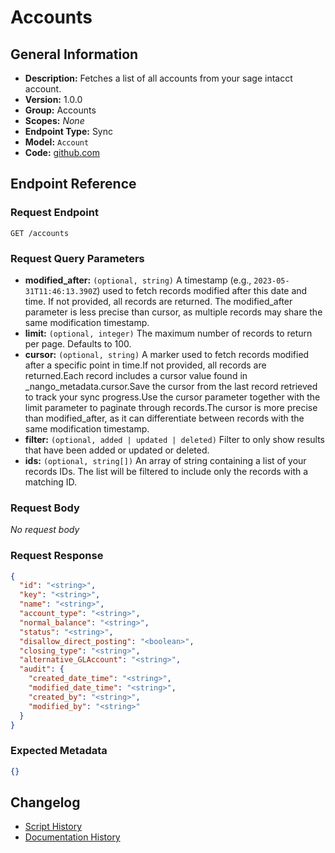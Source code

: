 <!-- BEGIN GENERATED CONTENT -->
# Accounts

## General Information

- **Description:** Fetches a list of all accounts from your sage intacct account.
- **Version:** 1.0.0
- **Group:** Accounts
- **Scopes:** _None_
- **Endpoint Type:** Sync
- **Model:** `Account`
- **Code:** [github.com](https://github.com/NangoHQ/integration-templates/tree/main/integrations/sage-intacct-oauth/syncs/accounts.ts)


## Endpoint Reference

### Request Endpoint

`GET /accounts`

### Request Query Parameters

- **modified_after:** `(optional, string)` A timestamp (e.g., `2023-05-31T11:46:13.390Z`) used to fetch records modified after this date and time. If not provided, all records are returned. The modified_after parameter is less precise than cursor, as multiple records may share the same modification timestamp.
- **limit:** `(optional, integer)` The maximum number of records to return per page. Defaults to 100.
- **cursor:** `(optional, string)` A marker used to fetch records modified after a specific point in time.If not provided, all records are returned.Each record includes a cursor value found in _nango_metadata.cursor.Save the cursor from the last record retrieved to track your sync progress.Use the cursor parameter together with the limit parameter to paginate through records.The cursor is more precise than modified_after, as it can differentiate between records with the same modification timestamp.
- **filter:** `(optional, added | updated | deleted)` Filter to only show results that have been added or updated or deleted.
- **ids:** `(optional, string[])` An array of string containing a list of your records IDs. The list will be filtered to include only the records with a matching ID.

### Request Body

_No request body_

### Request Response

```json
{
  "id": "<string>",
  "key": "<string>",
  "name": "<string>",
  "account_type": "<string>",
  "normal_balance": "<string>",
  "status": "<string>",
  "disallow_direct_posting": "<boolean>",
  "closing_type": "<string>",
  "alternative_GLAccount": "<string>",
  "audit": {
    "created_date_time": "<string>",
    "modified_date_time": "<string>",
    "created_by": "<string>",
    "modified_by": "<string>"
  }
}
```

### Expected Metadata

```json
{}
```

## Changelog

- [Script History](https://github.com/NangoHQ/integration-templates/commits/main/integrations/sage-intacct-oauth/syncs/accounts.ts)
- [Documentation History](https://github.com/NangoHQ/integration-templates/commits/main/integrations/sage-intacct-oauth/syncs/accounts.md)

<!-- END  GENERATED CONTENT -->

